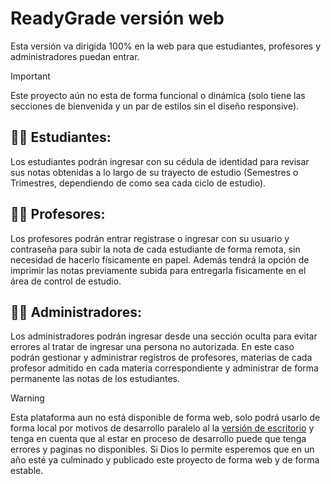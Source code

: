 # ReadyGrade versión web
Esta versión va dirigida 100% en la web para que estudiantes, profesores y administradores puedan entrar.

>[!Important]
>Este proyecto aún no esta de forma funcional o dinámica (solo tiene las secciones de bienvenida y un par de estilos sin el diseño responsive).

## 🧑‍🎓 Estudiantes:
Los estudiantes podrán ingresar con su cédula de identidad para revisar sus notas obtenidas a lo largo de su trayecto de estudio (Semestres o Trimestres, dependiendo de como sea cada ciclo de estudio).
## 🧑‍🏫 Profesores:
Los profesores podrán entrar registrase o ingresar con su usuario y contraseña para subir la nota de cada estudiante de forma remota, sin necesidad de hacerlo físicamente en papel. Además tendrá la opción de imprimir las notas previamente subida para entregarla físicamente en el área de control de estudio.
## 🧑‍💼 Administradores:
Los administradores podrán ingresar desde una sección oculta para evitar errores al tratar de ingresar una persona no autorizada. En este caso podrán gestionar y administrar registros de profesores, materias de cada profesor admitido en cada materia correspondiente y administrar de forma permanente las notas de los estudiantes.

> [!WARNING]
> Esta plataforma aun no está disponible de forma web, solo podrá usarlo de forma local por motivos de desarrollo paralelo al la [versión de escritorio](https://github.com/gregoriorondon/readygrade-desktop) y tenga en cuenta que al estar en proceso de desarrollo puede que tenga errores y paginas no disponibles. Si Dios lo permite esperemos que en un año esté ya culminado y publicado este proyecto de forma web y de forma estable.
